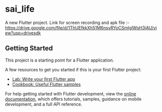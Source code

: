 # sai_life

A new Flutter project.
Link for screen recording and apk file :-
https://drive.google.com/file/d/1ThUEfkkXh51M6nsvRYoCSmlgIWsH3jAU/view?usp=drivesdk

## Getting Started

This project is a starting point for a Flutter application.

A few resources to get you started if this is your first Flutter project:

- [Lab: Write your first Flutter app](https://docs.flutter.dev/get-started/codelab)
- [Cookbook: Useful Flutter samples](https://docs.flutter.dev/cookbook)

For help getting started with Flutter development, view the
[online documentation](https://docs.flutter.dev/), which offers tutorials,
samples, guidance on mobile development, and a full API reference.
